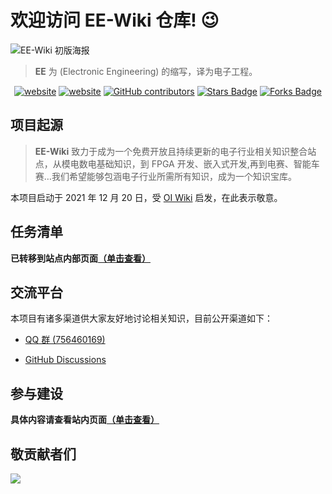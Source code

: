 # 欢迎访问 EE-Wiki 仓库! 😉

![EE-Wiki 初版海报](https://s2.loli.net/2021/12/20/JOyzS3DleKQR4uc.jpg)

> **EE** 为 (Electronic Engineering) 的缩写，译为电子工程。

<div align="center">
<a href="https://github.com/EE-Wiki/portal/blob/main/README-en.md"><img src="https://img.shields.io/badge/README-EN-pink?style=flat-square" alt="website"/></a>
<a href="https://creativecommons.org/licenses/by-nc-sa/4.0/"><img src="https://img.shields.io/badge/license-BY--NC--SA_4.0-green?style=flat-square" alt="website"/></a>
<a href="https://github.com/EE-Wiki/portal/graphs/contributors"><img alt="GitHub contributors" src="https://img.shields.io/github/contributors/EE-Wiki/portal?color=2b9348&style=flat-square"></a>
<a href="https://github.com/EE-Wiki/portal/stargazers"><img alt="Stars Badge" src="https://img.shields.io/github/stars/EE-Wiki/portal?style=flat-square&color=ffb700"></a>
<a href="https://github.com/EE-Wiki/portal/network/members"><img alt="Forks Badge" src="https://img.shields.io/github/forks/EE-Wiki/portal?style=flat-square&color=8742b1"></a>

</div>

## 项目起源

> **EE-Wiki** 致力于成为一个免费开放且持续更新的电子行业相关知识整合站点，从模电数电基础知识，到 FPGA 开发、嵌入式开发,再到电赛、智能车赛…我们希望能够包涵电子行业所需所有知识，成为一个知识宝库。

本项目启动于 2021 年 12 月 20 日，受 [OI Wiki](https://oi-wiki.org/) 启发，在此表示敬意。

## 任务清单

**已转移到站点内部页面[（单击查看）](https://ee-wiki.vantao.cn/intro/ToDoList/)**

## 交流平台

本项目有诸多渠道供大家友好地讨论相关知识，目前公开渠道如下：

- [QQ 群 (756460169)](https://jq.qq.com/?_wv=1027&k=ex93ZPGh)

- [GitHub Discussions](https://github.com/EE-Wiki/portal/discussions)

## 参与建设

**具体内容请查看站内页面[（单击查看）](https://ee-wiki.vantao.cn/intro/contribute/)**

## 敬贡献者们

<a href="https://github.com/EE-Wiki/portal/graphs/contributors">
  <img src="https://contrib.rocks/image?repo=EE-Wiki/portal" />
</a>
